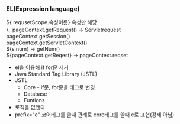 ### EL(Expression language)
${ requsetScope.속성이름} 속성만 해당  
ㄴ pageContext.getRequest() -> Servletrequest  
	pageContext.getSession()  
	pageContext.getServletContext()  
${s.num} -> getNum()  
${pageContext.getReqest} -> pageContext.reqset
* el을 이용해 if for문 제거
* Java Standard Tag Library (JSTL)
* JSTL
	* Core - if문, for문을 태그로 변경
	* Database
	* Funtions
* 로직을 없앤다
* prefix="c" 코어테그를 쓸때 관례로 core태그를 쓸때 c로 표현(강제 아님)

